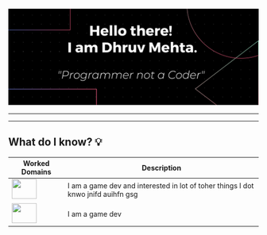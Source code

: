 ![Banner Image](https://github.com/Dhruv-194/Dhruv-194/blob/master/Images/GithubReadme%20BAnner%20long%20(1).png)

--- 



---

## What do I know? :bulb:

| Worked Domains | Description | 
| ---------------------------------------------------------------------------------------------------------------------- | --------------- | 
| <img src = "https://www.iconfinder.com/data/icons/ionicons/512/icon-game-controller-b-512.png" width="50" height="40"> | I am a game dev and interested in lot of toher things I dot knwo jnifd auihfn gsg | 
| <img src = "https://cdn.jsdelivr.net/npm/simple-icons@v3/icons/android.svg" width="50" height="40"> | I am a game dev | 

